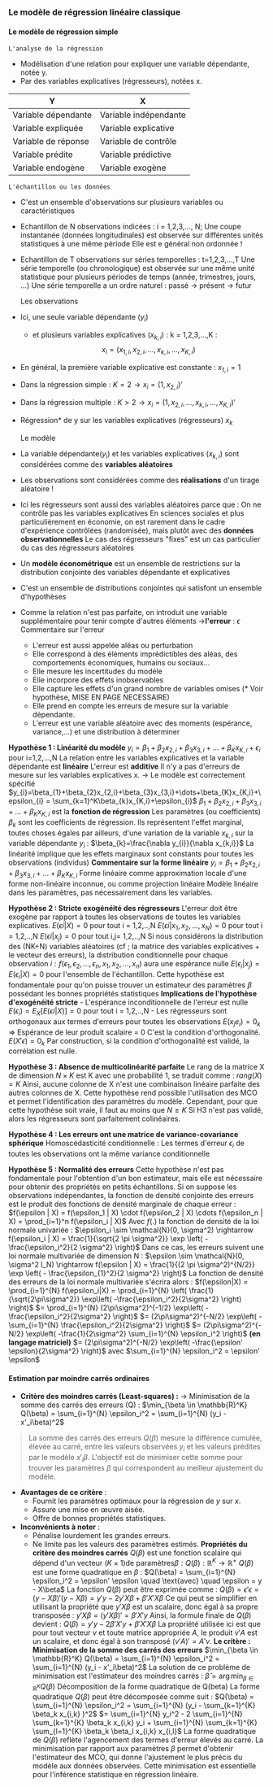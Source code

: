 ### Le modèle de régression linéaire classique
#### Le modèle de régression simple
	L'analyse de la régression
- Modélisation d'une relation pour expliquer une variable dépendante, notée y.
- Par des variables explicatives (régresseurs), notées x.

| Y                  | X                     |
| ------------------- | --------------------- |
| Variable dépendante | Variable indépendante |
| Variable expliquée  | Variable explicative  |
| Variable de réponse | Variable de contrôle  |
| Variable prédite    | Variable prédictive   |
| Variable endogène   | Variable exogène      |

	L'échantillon ou les données
- C'est un ensemble d'observations sur plusieurs variables ou caractéristiques
- Echantillon de N observations indicées : i = 1,2,3,..., N;
	Une coupe instantanée (données longitudinales) est observée sur différentes unités statistiques à une même période
	Elle est e général non ordonnée !
- Echantillon de T observations sur séries temporelles : t=1,2,3,...,T
	Une série temporelle (ou chronologique) est observée sur une même unité statistique pour plusieurs périodes de temps (année, trimestres, jours, ...)
	Une série temporelle a un ordre naturel : passé -> présent -> futur

	Les observations 
- Ici, une seule variable dépendante ($y_{i}$)
	- et plusieurs variables explicatives ($x_{k,i}$) : k = 1,2,3,...,K :
$$x_{i}=(x_{1,i},x_{2,i},\dots,x_{k,i},\dots,x_{K,i})$$
- En général, la première variable explicative est constante : $x_{1,i}=1$
- Dans la régression simple : $K=2 \rightarrow x_{i}=(1,x_{2,i})'$
- Dans la régression multiple : $K>2 \rightarrow x_{i}=(1,x_{2,i},\dots,x_{k,i},\dots,x_{K,i})'$
- Régression* de y sur les variables explicatives (régresseurs) $x_{k}$

	Le modèle
- La variable dépendante$(y_{i})$ et les variables explicatives $(x_{k,i})$ sont considérées comme des **variables aléatoires**
- Les observations sont considérées comme des **réalisations** d'un tirage aléatoire !
- Ici les régresseurs sont aussi des variables aléatoires parce que : 
	On ne contrôle pas les variables explicatives
	En sciences sociales et plus particulièrement en économie, on est rarement dans le cadre d'expérience contrôlées (randomisée), mais plutôt avec des **données observationnelles**
	Le cas des régresseurs "fixes" est un cas particulier du cas des régresseurs aléatoires
- Un **modèle économétrique** est un ensemble de restrictions sur la distribution conjointe des variables dépendante et explicatives
- C'est un ensemble de distributions conjointes qui satisfont un ensemble d'hypothèses
- Comme la relation n'est pas parfaite, on introduit une variable supplémentaire pour tenir compte d'autres éléments $\rightarrow$**l'erreur** : $\epsilon$
	Commentaire sur l'erreur
	- L'erreur est aussi appelée aléas ou perturbation
	- Elle correspond à des éléments imprédictibles des aléas, des comportements économiques, humains ou sociaux...
	- Elle mesure les incertitudes du modèle
	- Elle incorpore des effets inobservables
	- Elle capture les effets d'un grand nombre de variables omises (* Voir hypothèse, MISE EN PAGE NECESSAIRE)
	- Elle prend en compte les erreurs de mesure sur la variable dépendante.
	- L'erreur est une variable aléatoire avec des moments (espérance, variance,...) et une distribution à déterminer

**Hypothèse 1 : Linéarité du modèle**
	$y_{i}=\beta_{1}+\beta_{2}x_{2,i}+\beta_{3}x_{3,i}+\dots+\beta_{K}x_{K,i}+\epsilon_{i}$ pour i=1,2,...,N
	La relation entre les variables explicatives et la variable dépendante est **linéaire**
	L'erreur est **additive**
	Il n'y a pas d'erreurs de mesure sur les variables explicatives x.
	-> Le modèle est correctement spécifié
	$y_{i}=\beta_{1}+\beta_{2}x_{2,i}+\beta_{3}x_{3,i}+\dots+\beta_{K}x_{K,i}+\epsilon_{i} = \sum_{k=1}^K\beta_{k}x_{K,i}+\epsilon_{i}$
	$\beta_{1}+\beta_{2}x_{2,i}+\beta_{3}x_{3,i}+\dots+\beta_{K}x_{K,i}$ est la **fonction de régression**
	Les paramètres (ou coefficients) $\beta_{k}$ sont les coefficients de régression.
	Ils représentent l'effet marginal, toutes choses égales par ailleurs, d'une variation de la variable $x_{k,i}$ sur la variable dépendante $y_{i}$ : $\beta_{k}=\frac{\nabla y_{i}}{\nabla x_{k,i}}$
	La linéarité implique que les effets marginaux sont constants pour toutes les observations (individus)
	__Commentaire sur la forme linéaire__
	$y_{i}=\beta_{1}+\beta_{2}x_{2,i}+\beta_{3}x_{3,i}+\dots+\beta_{K}x_{K,i}$ 
	Forme linéaire comme approximation locale d'une forme non-linéaire inconnue, ou comme projection linéaire
	Modèle linéaire dans les paramètres, pas nécessairement dans les variables.

**Hypothèse 2 : Stricte exogénéité des régresseurs**
	L'erreur doit être exogène par rapport à toutes les observations de toutes les variables explicatives.
	$E(\epsilon i|X)=0$ pour tout i = 1,2,..,N
	$E(\epsilon i|x_{1},x_{2},\dots,x_{N})=0$ pour tout i = 1,2,..,N
	$E(\epsilon i|x_{j})=0$ pour tout i,j= 1,2,..,N
	Si nous considérons la distribution des (NK+N) variables aléatoires (cf ; la matrice des variables explicatives + le vecteur des erreurs), la distribution conditionnelle pour chaque observation $i : f(\epsilon_{1},\epsilon_{2},\dots,\epsilon_{n},x_{1},x_{2},\dots,x_{n})$ aura une espérance nulle $E(\epsilon_{i}|x_{j})=E(\epsilon_{i}|X)=0$ pour l'ensemble de l'échantillon.
	Cette hypothèse est fondamentale pour qu'on puisse trouver un estimateur des paramètres $\beta$ possédant les bonnes propriétés statistiques
	__Implications de l'hypothèse d'exogénéité stricte__
	- L'espérance inconditionnelle de l'erreur est nulle
	$E(\epsilon_{i})=E_{X}[E(\epsilon i|X)]=0$ pour tout i = 1,2,..,N
	- Les régresseurs sont orthogonaux aux termes d'erreurs pour toutes les observations
	$E(x_{j}e_{i})=0_{k}$ => Espérance de leur produit scalaire = 0
	C'est la condition d'orthogonalité. $E(X'\epsilon)=0_{k}$
	Par construction, si la condition d'orthogonalité est validé, la corrélation est nulle. 

**Hypothèse 3 : Absence de multicolinéarité parfaite**
	Le rang de la matrice X de dimension $N \times K$ est K avec une probabilité 1, se traduit comme : $rang(X)=K$ 
	Ainsi, aucune colonne de X n'est une combinaison linéaire parfaite des autres colonnes de X. 
	Cette hypothèse rend possible l'utilisation des MCO et permet l'identification des paramètres du modèle. 
	Cependant, pour que cette hypothèse soit vraie, il faut au moins que $N \geq K$
	Si H3 n'est pas validé, alors les régresseurs sont parfaitement colinéaires.

**Hypothèse 4 : Les erreurs ont une matrice de variance-covariance sphérique**
	Homoscédasticité conditionnelle : Les termes d'erreur $\epsilon_{i}$ de toutes les observations ont la même variance conditionnelle


**Hypothèse 5 : Normalité des erreurs**
	 Cette hypothèse n'est pas fondamentale pour l'obtention d'un bon estimateur, mais elle est nécessaire pour obtenir des propriétés en petits échantillons.
	 Si on suppose les observations indépendantes, la fonction de densité conjointe des erreurs est le produit des fonctions de densité marginale de chaque erreur : $f(\epsilon | X) = f(\epsilon_1 | X) \cdot f(\epsilon_2 | X) \cdots f(\epsilon_n | X) = \prod_{i=1}^n f(\epsilon_i | X)$
	Avec $f(.)$ la fonction de densité de la loi normale univariée : $\epsilon_i \sim \mathcal{N}(0, \sigma^2) \rightarrow f(\epsilon_i | X) = \frac{1}{\sqrt{2 \pi \sigma^2}} \exp \left( - \frac{\epsilon_i^2}{2 \sigma^2} \right)$
	Dans ce cas, les erreurs suivent une loi normale multivariée de dimension N : $\epsilon \sim \mathcal{N}(0, \sigma^2 I_N) \rightarrow f(\epsilon | X) = \frac{1}{(2 \pi \sigma^2)^{N/2}} \exp \left( - \frac{\epsilon_{1}^2}{2 \sigma^2} \right)$
	La fonction de densité des erreurs de la loi normale multivariée s'écrira alors :
	$f(\epsilon|X) = \prod_{i=1}^{N} f(\epsilon_i|X) = \prod_{i=1}^{N} \left( \frac{1}{\sqrt{2\pi\sigma^2}} \exp\left( -\frac{\epsilon_i^2}{2\sigma^2} \right) \right)$ 
	$= \prod_{i=1}^{N} (2\pi\sigma^2)^{-1/2} \exp\left( -\frac{\epsilon_i^2}{2\sigma^2} \right)$
	$= (2\pi\sigma^2)^{-N/2} \exp\left( -\sum_{i=1}^{N} \frac{\epsilon_i^2}{2\sigma^2} \right)$
	$= (2\pi\sigma^2)^{-N/2} \exp\left( -\frac{1}{2\sigma^2} \sum_{i=1}^{N} \epsilon_i^2 \right)$
	**(en langage matriciel)** $= (2\pi\sigma^2)^{-N/2} \exp\left( -\frac{\epsilon' \epsilon}{2\sigma^2} \right)$ avec $\sum_{i=1}^{N} \epsilon_i^2 = \epsilon' \epsilon$

#### Estimation par moindre carrés ordinaires

- **Critère des moindres carrés (Least-squares) :**
	$\rightarrow$ Minimisation de la somme des carrés des erreurs (Q) :
	$\min_{\beta \in \mathbb{R}^K} Q(\beta) = \sum_{i=1}^{N} \epsilon_i^2 = \sum_{i=1}^{N} (y_i - x'_i\beta)^2$
> La somme des carrés des erreurs $Q(\beta)$ mesure la différence cumulée, élevée au carré, entre les valeurs observées $y_i$ et les valeurs prédites par le modèle $x'_i\beta$. L'objectif est de minimiser cette somme pour trouver les paramètres $\beta$ qui correspondent au meilleur ajustement du modèle.
- **Avantages de ce critère** :
	- Fournit les paramètres optimaux pour la régression de $y$ sur $x$.
	- Assure une mise en œuvre aisée.
	- Offre de bonnes propriétés statistiques.
- **Inconvénients à noter** :
	- Pénalise lourdement les grandes erreurs.
	- Ne limite pas les valeurs des paramètres estimés.
**Propriétés du critère des moindres carrés**
	$Q(\beta)$ est une fonction scalaire qui dépend d'un vecteur $(K \times 1)$de paramètres$\beta : Q(\beta) : \mathbb{R}^K \rightarrow \mathbb{R}^+$
	$Q(\beta)$ est une forme quadratique en $\beta$ :
	$Q(\beta) = \sum_{i=1}^{N} \epsilon_i^2 = \epsilon' \epsilon \quad \text{avec} \quad \epsilon = y - X\beta$
	La fonction $Q(\beta)$ peut être exprimée comme :
	$Q(\beta) = \epsilon' \epsilon = (y - X\beta)'(y - X\beta) = y'y - 2y'X\beta + \beta'X'X\beta$
	Ce qui peut se simplifier en utilisant la propriété que $y'X\beta$ est un scalaire, donc égal à sa propre transposée :
	$y'X\beta = (y'X\beta)' = \beta'X'y$
	Ainsi, la formule finale de $Q(\beta)$ devient :
	$Q(\beta) = y'y - 2\beta'X'y + \beta'X'X\beta$
	La propriété utilisée ici est que pour tout vecteur $v$ et toute matrice appropriée $A$, le produit $v'A$ est un scalaire, et donc égal à son transposé $(v'A)' = A'v$.
**Le critère : Minimisation de la somme des carrés des erreurs**
$\min_{\beta \in \mathbb{R}^K} Q(\beta) = \sum_{i=1}^{N} \epsilon_i^2 = \sum_{i=1}^{N} (y_i - x'_i\beta)^2$
	La solution de ce problème de minimisation est l'estimateur des moindres carrés : $\hat{\beta} = \arg\min_{\beta \in \mathbb{R}^K} Q(\beta)$
	Décomposition de la forme quadratique de Q(beta)
	La forme quadratique $Q(\beta)$ peut être décomposée comme suit :
	$Q(\beta) = \sum_{i=1}^{N} \epsilon_i^2 = \sum_{i=1}^{N} (y_i - \sum_{k=1}^{K} \beta_k x_{i,k} )^2$
	$= \sum_{i=1}^{N} y_i^2 - 2 \sum_{i=1}^{N} \sum_{k=1}^{K} \beta_k x_{i,k} y_i + \sum_{i=1}^{N} \sum_{k=1}^{K} \sum_{l=1}^{K} \beta_k \beta_l x_{i,k} x_{i,l}$
	La forme quadratique de $Q(\beta)$ reflète l'agencement des termes d'erreur élevés au carré. La minimisation par rapport aux paramètres $\beta$ permet d'obtenir l'estimateur des MCO, qui donne l'ajustement le plus précis du modèle aux données observées. Cette minimisation est essentielle pour l'inférence statistique en régression linéaire.

